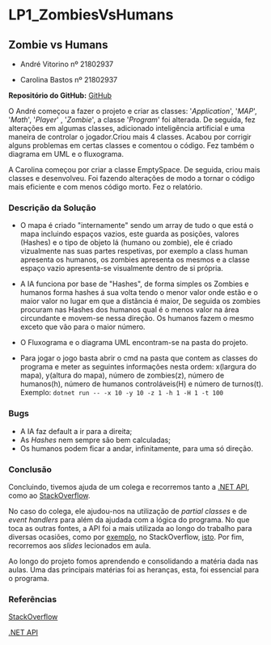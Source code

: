# LP1_ZombiesVsHumans

## Zombie vs Humans

* André Vitorino nº 21802937
  
* Carolina Bastos nº 21802937

**Repositório do GitHub:** [GitHub](https://github.com/Freeze88/LP1_ZombiesVsHumans)

O André começou a fazer o projeto e criar as classes: '*Application*', '*MAP*', '*Math*', '*Player*' , '*Zombie*', a classe '*Program*' foi alterada. De seguida, fez alterações em algumas classes, adicionado inteligência artificial e uma maneira de controlar o jogador.Criou mais 4 classes. Acabou por corrigir alguns problemas em certas classes e comentou o código. Fez também o diagrama em UML e o fluxograma.

A Carolina começou por criar a classe EmptySpace. De seguida, criou mais classes e desenvolveu. Foi fazendo alterações de modo a tornar o código mais eficiente e com menos código morto.
Fez o relatório.

### Descrição da Solução

* O mapa é criado "internamente" sendo um array de tudo o que está o mapa incluindo espaços vazios, este guarda as posições, valores (Hashes) e o tipo de objeto lá (humano ou zombie), ele é criado vizualmente nas suas partes respetivas, por exemplo a class human apresenta os humanos, os zombies apresenta os mesmos e a classe espaço vazio apresenta-se visualmente dentro de si própria.

* A IA funciona por base de "Hashes", de forma simples os Zombies e humanos forma hashes á sua volta tendo o menor valor onde estão e o maior valor no lugar em que a distãncia é maior, De seguida os zombies procuram nas Hashes dos humanos qual é o menos valor na área circundante e movem-se nessa direção. Os humanos fazem o mesmo exceto que vão para o maior número.

* O Fluxograma e o diagrama UML encontram-se na pasta do projeto.

* Para jogar o jogo basta abrir o cmd na pasta que contem as classes do programa e meter as seguintes informações nesta ordem: x(largura do mapa), y(altura do mapa), número de zombies(z), número de humanos(h), número de humanos controláveis(H) e número de turnos(t). Exemplo: ```dotnet run -- -x 10 -y 10 -z 1 -h 1 -H 1 -t 100```

### Bugs

* A IA faz default a ir para a direita;
* As *Hashes* nem sempre são bem calculadas;
* Os humanos podem ficar a andar, infinitamente, para uma só direção.

### Conclusão

Concluindo, tivemos ajuda de um colega e recorremos tanto a [.NET API](https://docs.microsoft.com/pt-pt/dotnet/api/), como ao [StackOverflow](https://stackoverflow.com/).

No caso do colega, ele ajudou-nos na utilização de *partial classes* e de *event handlers* para além da ajudada com a lógica do programa. No que toca as outras fontes, a API foi a mais utilizada ao longo do trabalho para diversas ocasiões, como por [exemplo](https://docs.microsoft.com/en-us/dotnet/core/tools/dotnet-run?tabs=netcore21), no StackOverflow, [isto](https://docs.microsoft.com/en-us/dotnet/core/tools/dotnet-run?tabs=netcore21). Por fim, recorremos aos *slides* lecionados em aula.

Ao longo do projeto fomos aprendendo e consolidando a matéria dada nas aulas. Uma das principais matérias foi as heranças, esta, foi essencial para o programa.

### Referências

[StackOverflow](https://docs.microsoft.com/en-us/dotnet/core/tools/dotnet-run?tabs=netcore21)

[.NET API](https://docs.microsoft.com/en-us/dotnet/core/tools/dotnet-run?tabs=netcore21)